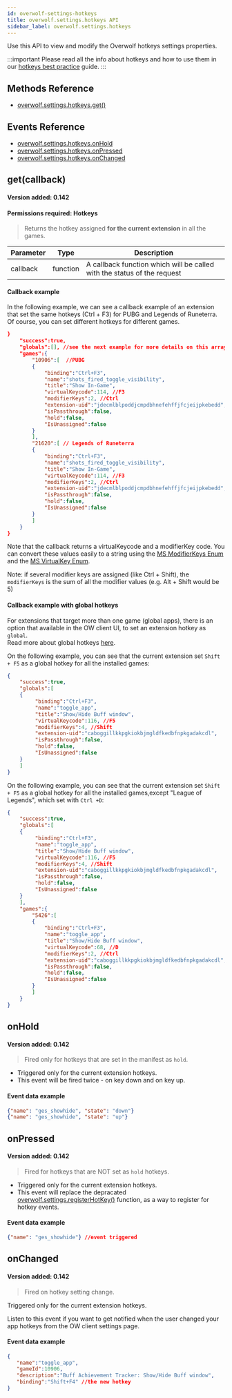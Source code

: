 ```yaml
---
id: overwolf-settings-hotkeys
title: overwolf.settings.hotkeys API
sidebar_label: overwolf.settings.hotkeys
---
```


Use this API to view and modify the Overwolf hotkeys settings properties.

:::important
Please read all the info about hotkeys and how to use them in our [hotkeys best practice](../topics/hotkeys-best-practices) guide.
:::

## Methods Reference

* [overwolf.settings.hotkeys.get()](#getcallback)

## Events Reference

* [overwolf.settings.hotkeys.onHold](#onhold)
* [overwolf.settings.hotkeys.onPressed](#onpressed)
* [overwolf.settings.hotkeys.onChanged](#onchanged)

## get(callback)
#### Version added: 0.142
#### Permissions required: Hotkeys

> Returns the hotkey assigned **for the current extension** in all the games.

Parameter | Type                  | Description                                                             |
--------- | ----------------------| ----------------------------------------------------------------------- |
callback  | function              | A callback function which will be called with the status of the request |

#### Callback example

In the following example, we can see a callback example of an extension that set the same hotkeys (Ctrl + F3) for PUBG and Legends of Runeterra. Of course, you can set different hotkeys for different games.

```json
}
    "success":true,
    "globals":[], //see the next example for more details on this array
    "games":{
        "10906":[  //PUBG
        {
            "binding":"Ctrl+F3",
            "name":"shots_fired_toggle_visibility",
            "title":"Show In-Game",
            "virtualKeycode":114, //F3
            "modifierKeys":2, //Ctrl
            "extension-uid":"jdecmlblpoddjcmpdbhnefehffjfcjeijpkebedd",
            "isPassthrough":false,
            "hold":false,
            "IsUnassigned":false
        }
        ],
        "21620":[ // Legends of Runeterra
        {
            "binding":"Ctrl+F3",
            "name":"shots_fired_toggle_visibility",
            "title":"Show In-Game",
            "virtualKeycode":114, //F3
            "modifierKeys":2, //Ctrl
            "extension-uid":"jdecmlblpoddjcmpdbhnefehffjfcjeijpkebedd",
            "isPassthrough":false,
            "hold":false,
            "IsUnassigned":false
        }
        ]
    }
}
```

Note that the callback returns a virtualKeycode and a modifierKey code. You can convert these values easily to a string using the [MS ModifierKeys Enum](https://docs.microsoft.com/en-us/dotnet/api/system.windows.input.modifierkeys) and the [MS VirtualKey Enum](https://docs.microsoft.com/en-us/uwp/api/windows.system.virtualkey).

Note: if several modifier keys are assigned (like Ctrl + Shift), the `modifierKeys` is the sum of all the modifier values (e.g. Alt + Shift would be 5)


#### Callback example with global hotkeys

For extensions that target more than one game (global apps), there is an option that available in the OW client UI, to set an extension hotkey as `global`.  
Read more about global hotkeys [here](../topics/hotkeys-best-practices#global-hotkeys).  

On the following example, you can see that the current extension set `Shift + F5` as a global hotkey for all the installed games: 

```json
{ 
    "success":true,
    "globals":[ 
    { 
         "binding":"Ctrl+F3",
         "name":"toggle_app",
         "title":"Show/Hide Buff window",
         "virtualKeycode":116, //F5
         "modifierKeys":4, //Shift
         "extension-uid":"caboggillkkpgkiokbjmgldfkedbfnpkgadakcdl",
         "isPassthrough":false,
         "hold":false,
         "IsUnassigned":false
    }
    ]
}
```

On the following example, you can see that the current extension set `Shift + F5` as a global hotkey for all the installed games,except "League of Legends", which set with `Ctrl +D`:

```json
{ 
    "success":true,
    "globals":[ 
    { 
         "binding":"Ctrl+F3",
         "name":"toggle_app",
         "title":"Show/Hide Buff window",
         "virtualKeycode":116, //F5
         "modifierKeys":4, //Shift
         "extension-uid":"caboggillkkpgkiokbjmgldfkedbfnpkgadakcdl",
         "isPassthrough":false,
         "hold":false,
         "IsUnassigned":false
    }
    ],
    "games":{ 
        "5426":[ 
        { 
            "binding":"Ctrl+F3",
            "name":"toggle_app",
            "title":"Show/Hide Buff window",
            "virtualKeycode":68, //D
            "modifierKeys":2, //Ctrl
            "extension-uid":"caboggillkkpgkiokbjmgldfkedbfnpkgadakcdl",
            "isPassthrough":false,
            "hold":false,
            "IsUnassigned":false
        }
        ]
    }
}
```

## onHold

#### Version added: 0.142

> Fired only for hotkeys that are set in the manifest as `hold`.

* Triggered only for the current extension hotkeys.
* This event will be fired twice - on key down and on key up.

#### Event data example

```json
{"name": "ges_showhide", "state": "down"}
{"name": "ges_showhide", "state": "up"}
```

## onPressed

#### Version added: 0.142

> Fired for hotkeys that are NOT set as `hold` hotkeys.

* Triggered only for the current extension hotkeys.
* This event will replace the depracated [overwolf.settings.registerHotKey()](overwolf-settings#registerhotkeyactionid-callback) function, as a way to register for hotkey events.

#### Event data example

```json
{"name": "ges_showhide"} //event triggered
```

## onChanged

#### Version added: 0.142

> Fired on hotkey setting change.

Triggered only for the current extension hotkeys.  

Listen to this event if you want to get notified when the user changed your app hotkeys from the OW client settings page.

#### Event data example

```json
{ 
   "name":"toggle_app",
   "gameId":10906,
   "description":"Buff Achievement Tracker: Show/Hide Buff window",
   "binding":"Shift+F4" //the new hotkey
}
```
